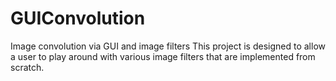 # GUIConvolution
Image convolution via GUI and image filters
This project is designed to allow a user to play around with various image filters that are implemented from scratch.
